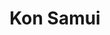 ---
title: Kon Samui
slug : kon-samui
description: Een graphic designer moet zich kunnen verplaatsen in de leefwereld van elk soort klant. In dit geval ging om het de wereld van reizen en het promoten van toeristische bestemmingen. 
type: intern
members:
    - name : Elena Vanhauwaert
      major: Crossmedia-ontwerp
      minor: Graphic Design
      academic-year: 3de jaar
thumbnail:
    url: thumb.jpg
    alt: ""
    height: 1
    width: 1
    text-color: "9cb928"
    background-color: "9cb928"
media:
    - url : 1.visual.jpg
      type: image
    - url : 2.poster.jpg
      type: image
created: 20/01/2017
order: 9
---
